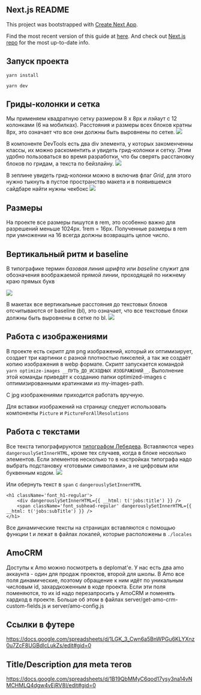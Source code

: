 ## Next.js README

This project was bootstrapped with [Create Next App](https://github.com/segmentio/create-next-app).

Find the most recent version of this guide at [here](https://github.com/segmentio/create-next-app/blob/master/lib/templates/default/README.md). And check out [Next.js repo](https://github.com/zeit/next.js) for the most up-to-date info.


## Запуск проекта

`yarn install`

`yarn dev`


## Гриды-колонки и сетка

Мы применяем квадратную сетку размером 8 х 8px и лэйаут с 12 колонками (6 на мобилках). Расстояния и размеры всех блоков кратны 8px, это означает что все они должны быть выровнены по сетке.
![](http://s.csssr.ru/U31J879TR/201904090131231312312315151.jpg)

В компоненте DevTools есть два div элемента, у которых закоменченны классы,
их можно раскоментить и увидеть грид-колонки и сетку. Этим удобно пользоваться во время разработки, что бы сверять расстановку блоков по гридам, а текста по бейзлайну.
![](http://s.csssr.ru/U31J879TR/20190409041859.jpg)

В зеплине увидеть грид-колонки можно в включив флаг _Grid_, для этого нужно тыкнуть в пустое пространство макета и в появившемся сайдбаре найти нужны чекбокс
![](http://s.csssr.ru/U31J879TR/20190409043204.jpg)


## Размеры

На проекте все размеры пишутся в rem, это особенно важно для разрешений меньше 1024px. 1rem = 16px. Полученные размеры в rem при умножении на 16 всегда должны возвращать целое число.


## Вертикальный ритм и baseline

В типографике термин _базовая линия шрифта_ или _baseline_ служит для обозначения воображаемой прямой линии, проходящей по нижнему краю прямых букв

![](https://upload.wikimedia.org/wikipedia/commons/3/39/Typography_Line_Terms.svg)

В макетах все вертикальные расстояния до текстовых блоков отсчитываются от baseline (bl), это означает, что все текстовые блоки должны быть выровнены в сетке по bl.
![](http://s.csssr.ru/U31J879TR/2019040903575911.jpg)


## Работа с изображениями

В проекте есть скрипт для png изображений, который их оптимизирует, создает три картинки с разной плотностью пикселей, а так же создаёт копию изображения в webp формате. Скрипт запускается командой `yarn optimize-images __ПУТЬ_ДО_ИСХОДНЫХ ИЗОБРАЖЕНИЙ__`. Выполнение этой команды приведёт к созданию папки optimized-images с оптимизированными кратинками из my-images-path.

С jpg изображениями приходится работать вручную.

Для вставки изображений на страницу следует использовать компоненты `Picture` и `PictureForAllResolutions`


## Работа с текстами

Все текста типографируются [типографом Лебедева](https://www.artlebedev.ru/typograf/). Вставляются через `dangerouslySetInnerHTML`, кроме тех случаев, когда в блоке несколько элементов. Если элементов несколько то в настройках типографа надо выбрать подстановку «готовыми символами», а не цифровым или буквенным кодом.
![](http://s.csssr.ru/U31J879TR/20190409044640.jpg)

Или обернуть текст в `span` c `dangerouslySetInnerHTML`
```
<h1 className='font_h1-regular'>
    <div dangerouslySetInnerHTML={{ __html: t('jobs:title') }} />
    <span className='font_subhead-regular' dangerouslySetInnerHTML={{ __html: t('jobs:subTitle') }} />
</h1>
```

Все динамические тексты на страницах вставляются с помощью функции t и лежат в файлах локалей, которые расположены в `./locales`


## AmoCRM

Доступы к Amo можно посмотреть в deplomat'е.
У нас есть два amo аккаунта - один для продаж проектов, второй для школы.
В Amo все поля динамические, поэтому обращение к ним идёт по уникальным числовым id, захардкоженным в коде проекта.
Если эти поля поменяются, то их id надо перезапросить у AmoCRM и поменять хардкод в проекте.
Больше об этом в файлах server/get-amo-crm-custom-fields.js и server/amo-config.js


## Ссылки в футере

https://docs.google.com/spreadsheets/d/1LGK_3_Cwn6a5BnWPGu6KLYXnz0u7ZcF8UGBdIcLukZs/edit#gid=0


## Title/Description для meta тегов

https://docs.google.com/spreadsheets/d/1B19QbMMyC6qod17ysy3na14vNMCHMLQ4dgw4vEjRV8I/edit#gid=0

